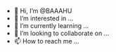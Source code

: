 - 👋 Hi, I’m @BAAAHU
- 👀 I’m interested in ...
- 🌱 I’m currently learning ...
- 💞️ I’m looking to collaborate on ...
- 📫 How to reach me ...

<!---
BAAAHU/BAAAHU is a ✨ special ✨ repository because its `README.md` (this file) appears on your GitHub profile.
You can click the Preview link to take a look at your changes.
--->
